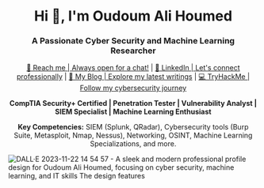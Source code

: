 <h1 align="center">Hi 👋, I'm Oudoum Ali Houmed</h1>
<h3 align="center">A Passionate Cyber Security and Machine Learning Researcher</h3>



  <p align="center">
  <a href="mailto:oudoumali23@gmail.com">📧 Reach me | Always open for a chat!</a> | 
  <a href="https://www.linkedin.com/in/oudoum-ali-houmed-73444422b">🔗 LinkedIn | Let's connect professionally</a> |
  <a href="https://medium.com/@oudoumali23">📝 My Blog | Explore my latest writings</a> |
  <a href="https://tryhackme.com/p/OudoumHoumed">💻 TryHackMe | Follow my cybersecurity journey</a>
</p>


<p align="center">
  <strong>CompTIA Security+ Certified | Penetration Tester | Vulnerability Analyst | SIEM Specialist | Machine Learning Enthusiast</strong>
  <script src="https://tryhackme.com/badge/1052739"></script>
</p>



<p align="center">
  <strong>Key Competencies:</strong>
  SIEM (Splunk, QRadar), Cybersecurity tools (Burp Suite, Metasploit, Nmap, Nessus), Networking, OSINT, Machine Learning Specializations, and more.

</p>



![DALL·E 2023-11-22 14 54 57 - A sleek and modern professional profile design for Oudoum Ali Houmed, focusing on cyber security, machine learning, and IT skills  The design features](https://github.com/OudoumAlihoumed/OudoumAlihoumed/assets/135204733/74ab3995-0684-411c-9291-83aafdddb5a9)



